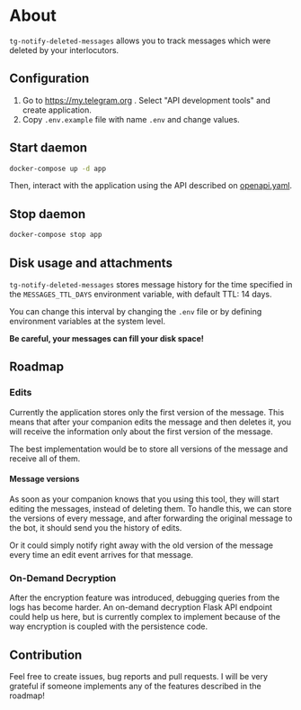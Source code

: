 # About

`tg-notify-deleted-messages` allows you to track messages which were deleted by
your interlocutors.

## Configuration

1. Go to <https://my.telegram.org> . Select "API development tools" and create application.
2. Copy `.env.example` file with name `.env` and change values.

## Start daemon

```bash
docker-compose up -d app
```

Then, interact with the application using the API described on [openapi.yaml](./openapi.yaml).

## Stop daemon

```bash
docker-compose stop app
```

## Disk usage and attachments

`tg-notify-deleted-messages` stores message history for the time specified
in the `MESSAGES_TTL_DAYS` environment variable, with default TTL: 14 days.

You can change this interval by changing the `.env` file or by defining environment
variables at the system level.

**Be careful, your messages can fill your disk space!**

## Roadmap

### Edits

Currently the application stores only the first version of the message.
This means that after your companion edits the message and then deletes it,
you will receive the information only about the first version of the message.

The best implementation would be to store all versions of the message and receive
all of them.

#### Message versions

As soon as your companion knows that you using this tool, they will start
editing the messages, instead of deleting them. To handle this, we can store the
versions of every message, and after forwarding the original message to the bot,
it should send you the history of edits.

Or it could simply notify right away with the old version of the message every time an edit event arrives for that message.

### On-Demand Decryption

After the encryption feature was introduced, debugging queries from the logs has become harder. An on-demand decryption Flask API endpoint could help us here, but is currently complex to implement because of the way encryption is coupled with the persistence code.

## Contribution

Feel free to create issues, bug reports and pull requests. I will be very
grateful if someone implements any of the features described in the roadmap!
